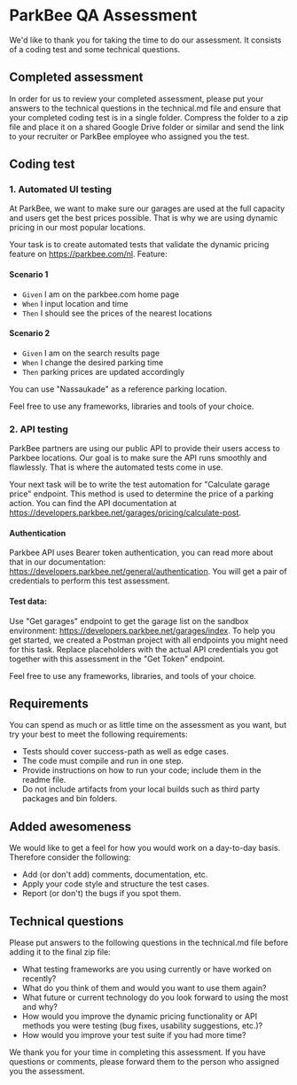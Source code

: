 # ParkBee QA Assessment
We'd like to thank you for taking the time to do our assessment. It consists of a coding test and some technical questions.

## Completed assessment
In order for us to review your completed assessment, please put your answers to the technical questions in the technical.md file and ensure that your completed coding test is in a single folder. Compress the folder to a zip file and place it on a shared Google Drive folder or similar and send the link to your recruiter or ParkBee employee who assigned you the test.

## Coding test
### 1. Automated UI testing

At ParkBee, we want to make sure our garages are used at the full capacity and users get the best prices possible. That is why we are using dynamic pricing in our most popular locations. 

Your task is to create automated tests that validate the dynamic pricing feature on https://parkbee.com/nl. 
Feature: 
#### Scenario 1
- `Given` I am on the parkbee.com home page
- `When` I input location and time 
- `Then` I should see the prices of the nearest locations

#### Scenario 2
- `Given` I am on the search results page
- `When` I change the desired parking time 
- `Then` parking prices are updated accordingly

You can use "Nassaukade" as a reference parking location.

Feel free to use any frameworks, libraries and tools of your choice.

### 2. API testing

ParkBee partners are using our public API to provide their users access to Parkbee locations. Our goal is to make sure the API runs smoothly and flawlessly. That is where the automated tests come in use. 

Your next task will be to write the test automation for "Calculate garage price" endpoint. This method is used to determine the price of a parking action.
You can find the API documentation at https://developers.parkbee.net/garages/pricing/calculate-post.

#### Authentication
Parkbee API uses Bearer token authentication, you can read more about that in our documentation: https://developers.parkbee.net/general/authentication.
You will get a pair of credentials to perform this test assessment.

#### Test data:
Use "Get garages" endpoint to get the garage list on the sandbox environment: https://developers.parkbee.net/garages/index.
To help you get started, we created a Postman project with all endpoints you might need for this task. Replace placeholders with the actual API credentials you got together with this assessment in the "Get Token" endpoint. 

Feel free to use any frameworks, libraries, and tools of your choice.

## Requirements
You can spend as much or as little time on the assessment as you want, but try your best to meet the following requirements:

- Tests should cover success-path as well as edge cases.
- The code must compile and run in one step.
- Provide instructions on how to run your code; include them in the readme file.
- Do not include artifacts from your local builds such as third party packages and bin folders.

## Added awesomeness
We would like to get a feel for how you would work on a day-to-day basis. Therefore consider the following:

- Add (or don't add) comments, documentation, etc.
- Apply your code style and structure the test cases.
- Report (or don't) the bugs if you spot them.

## Technical questions
Please put answers to the following questions in the technical.md file before adding it to the final zip file:

- What testing frameworks are you using currently or have worked on recently?
- What do you think of them and would you want to use them again?
- What future or current technology do you look forward to using the most and why?
- How would you improve the dynamic pricing functionality or API methods you were testing (bug fixes, usability suggestions, etc.)?
- How would you improve your test suite if you had more time?

We thank you for your time in completing this assessment. If you have questions or comments, please forward them to the person who assigned you the assessment.
